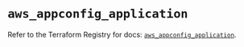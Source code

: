 # `aws_appconfig_application`

Refer to the Terraform Registry for docs: [`aws_appconfig_application`](https://registry.terraform.io/providers/hashicorp/aws/5.44.0/docs/resources/appconfig_application).
